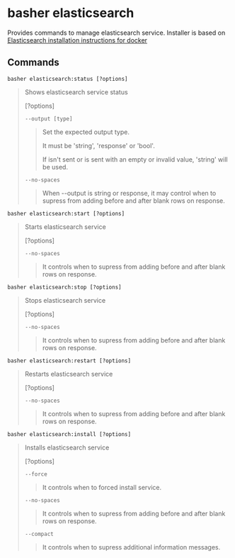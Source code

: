 # basher elasticsearch

Provides commands to manage elasticsearch service. Installer is based on [Elasticsearch installation instructions for docker](https://www.elastic.co/guide/en/elasticsearch/reference/7.10/elasticsearch.html)

## Commands

`basher elasticsearch:status [?options]`

> Shows elasticsearch service status
>
> [?options]
>
> `--output [type]`
>
> > Set the expected output type.
> >
> > It must be 'string', 'response' or 'bool'.
> >
> > If isn't sent or is sent with an empty or invalid value, 'string' will be used.
>
> `--no-spaces`
>
> > When --output is string or response, it may control when to supress from adding before and after blank rows on response.

`basher elasticsearch:start [?options]`

> Starts elasticsearch service
>
> [?options]
>
> `--no-spaces`
>
> > It controls when to supress from adding before and after blank rows on response.

`basher elasticsearch:stop [?options]`

> Stops elasticsearch service
>
> [?options]
>
> `--no-spaces`
>
> > It controls when to supress from adding before and after blank rows on response.

`basher elasticsearch:restart [?options]`

> Restarts elasticsearch service
>
> [?options]
>
> `--no-spaces`
>
> > It controls when to supress from adding before and after blank rows on response.

`basher elasticsearch:install [?options]`

> Installs elasticsearch service
>
> [?options]
>
> `--force`
>
> > It controls when to forced install service.
>
> `--no-spaces`
>
> > It controls when to supress from adding before and after blank rows on response.
>
> `--compact`
>
> > It controls when to supress additional information messages.
